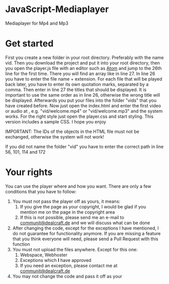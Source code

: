 # JavaScript-Mediaplayer
Mediaplayer for Mp4 and Mp3

# Get started
First you create a new folder in your root directory. Preferably with the name vid.
Then you download the project and put it into your root directory, then you open the player.js file with an editor such as [Atom](https://atom.io) and jump to the 26th line for the first time.
There you will find an array like in line 27. In line 26 you have to enter the file name + extension. For each file that will be played back later, you have to enter its own quotation marks, separated by a comma.
Then enter in line 27 the titles that should be displayed. It is important to use the same order as in line 26, otherwise the wrong title will be displayed. 
Afterwards you put your files into the folder "vids" that you have created before.
Now just open the index.html and enter the first video or audio at <source>, e.g. "vid/welcome.mp4" or "vid/welcome.mp3" and the system works. For the right style just open the player.css and start styling. This version includes a sample CSS.
I hope you enjoy

IMPORTANT: The IDs of the objects in the HTML file must not be exchanged, otherwise the system will not work!

If you did not name the folder "vid" you have to enter the correct path in line 56, 101, 114 and 172

# Your rights
You can use the player where and how you want. There are only a few conditions that you have to follow:
1. You must not pass the player off as yours, it means:
    1. If you give the page as your copyright, I would be glad if you mention me on the page in the copyright area
    2. If this is not possible, please send me an e-mail to [communit@dealcraft.de](mailto:communit@dealcraft.de) and we will discuss what can be done
2. After changing the code, except for the exceptions I have mentioned, I do not guarantee for functionality anymore. If you are missing a feature that you think everyone will need, please send a Pull Request with this function
3. You must not upload the files anywhere. Except for this one:
    1. Webspace, Webhoster
    2. Exceptions which **I** have approved
    3. If you need an exception, please contact me at [communit@dealcraft.de](mailto:communit@dealcraft.de)
4. You may not change the code and pass it off as your
